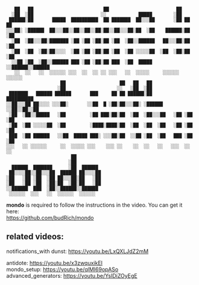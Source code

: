 ```
   ██   ██                          ██                         ██        
  ░██  ░██                         ░░            █████        ░██        
 ██████░██       █████  ██████████  ██ ███████  ██░░░██       ░██ ██   ██
░░░██░ ░██████  ██░░░██░░██░░██░░██░██░░██░░░██░██  ░██    ██████░██  ░██
  ░██  ░██░░░██░███████ ░██ ░██ ░██░██ ░██  ░██░░██████   ██░░░██░██  ░██
  ░██  ░██  ░██░██░░░░  ░██ ░██ ░██░██ ░██  ░██ ░░░░░██  ░██  ░██░██  ░██
  ░░██ ░██  ░██░░██████ ███ ░██ ░██░██ ███  ░██  █████   ░░██████░░██████
   ░░  ░░   ░░  ░░░░░░ ░░░  ░░  ░░ ░░ ░░░   ░░  ░░░░░     ░░░░░░  ░░░░░░ 
                    ██                    ██   ██   ██                   
                   ░██                   ░░   ░██  ░██                   
 ███████   ██████ ██████       ███     ██ ██ ██████░██        ██████████ 
░░██░░░██ ██░░░░ ░░░██░       ░░██  █ ░██░██░░░██░ ░██████   ░░██░░██░░██
 ░██  ░██░░█████   ░██         ░██ ███░██░██  ░██  ░██░░░██   ░██ ░██ ░██
 ░██  ░██ ░░░░░██  ░██         ░████░████░██  ░██  ░██  ░██   ░██ ░██ ░██
 ███  ░██ ██████   ░░██  █████ ███░ ░░░██░██  ░░██ ░██  ░██   ███ ░██ ░██
░░░   ░░ ░░░░░░     ░░  ░░░░░ ░░░    ░░░ ░░    ░░  ░░   ░░   ░░░  ░░  ░░ 
                        ██                                               
                       ░██                                               
  ██████  ███████      ░██  ██████                                       
 ██░░░░██░░██░░░██  ██████ ██░░░░██                                      
░██   ░██ ░██  ░██ ██░░░██░██   ░██                                      
░██   ░██ ░██  ░██░██  ░██░██   ░██                                      
░░██████  ███  ░██░░██████░░██████                                       
 ░░░░░░  ░░░   ░░  ░░░░░░  ░░░░░░                                        
```


**mondo** is required to follow the instructions in the video. You can get it here:  
https://github.com/budRich/mondo    

## related videos:
notifications_with dunst: https://youtu.be/LxQXLJdZ2mM  

antidote: https://youtu.be/x3zwquxikEI  
mondo_setup: https://youtu.be/qlMI69opASo  
advanced_generators: https://youtu.be/YsIDiZOyEgE  

